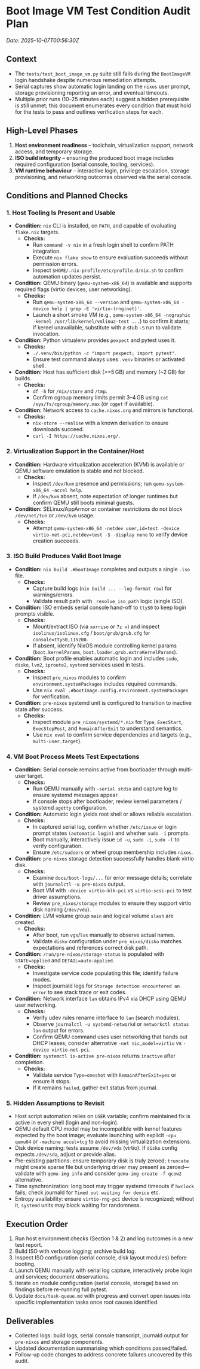# Boot Image VM Test Condition Audit Plan

_Date: 2025-10-07T00:56:30Z_

## Context
- The `tests/test_boot_image_vm.py` suite still fails during the `BootImageVM` login handshake despite numerous remediation attempts.
- Serial captures show automatic login landing on the `nixos` user prompt, storage provisioning reporting an error, and eventual timeouts.
- Multiple prior runs (10–25 minutes each) suggest a hidden prerequisite is still unmet; this document enumerates every condition that must hold for the tests to pass and outlines verification steps for each.

## High-Level Phases
1. **Host environment readiness** – toolchain, virtualization support, network access, and temporary storage.
2. **ISO build integrity** – ensuring the produced boot image includes required configuration (serial console, tooling, services).
3. **VM runtime behaviour** – interactive login, privilege escalation, storage provisioning, and networking outcomes observed via the serial console.

## Conditions and Planned Checks

### 1. Host Tooling Is Present and Usable
- **Condition:** `nix` CLI is installed, on `PATH`, and capable of evaluating `flake.nix` targets.
  - **Checks:**
    - Run `command -v nix` in a fresh login shell to confirm PATH integration.
    - Execute `nix flake show` to ensure evaluation succeeds without permission errors.
    - Inspect `$HOME/.nix-profile/etc/profile.d/nix.sh` to confirm automation updates persist.
- **Condition:** QEMU binary (`qemu-system-x86_64`) is available and supports required flags (virtio devices, user networking).
  - **Checks:**
    - Run `qemu-system-x86_64 --version` and `qemu-system-x86_64 -device help | grep -E 'virtio-(rng|net)'`.
    - Launch a short smoke VM (e.g., `qemu-system-x86_64 -nographic -kernel /usr/lib/kernel/vmlinuz-test ...`) to confirm it starts; if kernel unavailable, substitute with a stub `-S` run to validate invocation.
- **Condition:** Python virtualenv provides `pexpect` and pytest uses it.
  - **Checks:**
    - `./.venv/bin/python -c "import pexpect; import pytest"`.
    - Ensure test command always uses `.venv` binaries or activated shell.
- **Condition:** Host has sufficient disk (>=5 GB) and memory (~2 GB) for builds.
  - **Checks:**
    - `df -h` for `/nix/store` and `/tmp`.
    - Confirm cgroup memory limits permit 3–4 GB using `cat /sys/fs/cgroup/memory.max` (or `cgget` if available).
- **Condition:** Network access to `cache.nixos.org` and mirrors is functional.
  - **Checks:**
    - `nix-store --realise` with a known derivation to ensure downloads succeed.
    - `curl -I https://cache.nixos.org/`.

### 2. Virtualization Support in the Container/Host
- **Condition:** Hardware virtualization acceleration (KVM) is available or QEMU software emulation is stable and not blocked.
  - **Checks:**
    - Inspect `/dev/kvm` presence and permissions; run `qemu-system-x86_64 -accel help`.
    - If `/dev/kvm` absent, note expectation of longer runtimes but confirm QEMU still boots minimal guests.
- **Condition:** SELinux/AppArmor or container restrictions do not block `/dev/net/tun` or `/dev/kvm` usage.
  - **Checks:**
    - Attempt `qemu-system-x86_64 -netdev user,id=test -device virtio-net-pci,netdev=test -S -display none` to verify device creation succeeds.

### 3. ISO Build Produces Valid Boot Image
- **Condition:** `nix build .#bootImage` completes and outputs a single `.iso` file.
  - **Checks:**
    - Capture build logs (`nix build ... --log-format raw`) for warnings/errors.
    - Validate result path with `_resolve_iso_path` logic (single ISO).
- **Condition:** ISO embeds serial console hand-off to `ttyS0` to keep login prompts visible.
  - **Checks:**
    - Mount/extract ISO (via `xorriso` or `7z x`) and inspect `isolinux/isolinux.cfg` / `boot/grub/grub.cfg` for `console=ttyS0,115200`.
    - If absent, identify NixOS module controlling kernel params (`boot.kernelParams`, `boot.loader.grub.extraKernelParams`).
- **Condition:** Boot profile enables automatic login and includes `sudo`, `disko`, `lvm2`, `iproute2`, `systemd` services used in tests.
  - **Checks:**
    - Inspect `pre_nixos` modules to confirm `environment.systemPackages` includes required commands.
    - Use `nix eval .#bootImage.config.environment.systemPackages` for verification.
- **Condition:** `pre-nixos` systemd unit is configured to transition to inactive state after success.
  - **Checks:**
    - Inspect module `pre_nixos/systemd/*.nix` for `Type`, `ExecStart`, `ExecStopPost`, and `RemainAfterExit` to understand semantics.
    - Use `nix eval` to confirm service dependencies and targets (e.g., `multi-user.target`).

### 4. VM Boot Process Meets Test Expectations
- **Condition:** Serial console remains active from bootloader through multi-user target.
  - **Checks:**
    - Run QEMU manually with `-serial stdio` and capture log to ensure systemd messages appear.
    - If console stops after bootloader, review kernel parameters / systemd `agetty` configuration.
- **Condition:** Automatic login yields root shell or allows reliable escalation.
  - **Checks:**
    - In captured serial log, confirm whether `/etc/issue` or login prompt states `(automatic login)` and whether `sudo -i` prompts.
    - Boot manually, interactively issue `id -u`, `sudo -i`, `sudo -l` to verify configuration.
    - Ensure `/etc/sudoers` or wheel group membership includes `nixos`.
- **Condition:** `pre-nixos` storage detection successfully handles blank virtio disk.
  - **Checks:**
    - Examine `docs/boot-logs/...` for error message details; correlate with `journalctl -u pre-nixos` output.
    - Boot VM with `-device virtio-blk-pci` vs `virtio-scsi-pci` to test driver assumptions.
    - Review `pre_nixos/storage` modules to ensure they support virtio disk naming (`/dev/vda`).
- **Condition:** LVM volume group `main` and logical volume `slash` are created.
  - **Checks:**
    - After boot, run `vgs`/`lvs` manually to observe actual names.
    - Validate `disko` configuration under `pre_nixos/disko` matches expectations and references correct disk path.
- **Condition:** `/run/pre-nixos/storage-status` is populated with `STATE=applied` and `DETAIL=auto-applied`.
  - **Checks:**
    - Investigate service code populating this file; identify failure modes.
    - Inspect journald logs for `Storage detection encountered an error` to see stack trace or exit codes.
- **Condition:** Network interface `lan` obtains IPv4 via DHCP using QEMU user networking.
  - **Checks:**
    - Verify udev rules rename interface to `lan` (search modules).
    - Observe `journalctl -u systemd-networkd` or `networkctl status lan` output for errors.
    - Confirm QEMU command uses user networking that hands out DHCP leases; consider alternative `-net nic,model=virtio` vs `-device virtio-net-pci`.
- **Condition:** `systemctl is-active pre-nixos` returns `inactive` after completion.
  - **Checks:**
    - Validate service `Type=oneshot` with `RemainAfterExit=yes` or ensure it stops.
    - If it remains `failed`, gather exit status from journal.

### 5. Hidden Assumptions to Revisit
- Host script automation relies on `USER` variable; confirm maintained fix is active in every shell (login and non-login).
- QEMU default CPU model may be incompatible with kernel features expected by the boot image; evaluate launching with explicit `-cpu qemu64` or `-machine accel=tcg` to avoid missing virtualization extensions.
- Disk device naming: tests assume `/dev/vda` (virtio). If `disko` config expects `/dev/sda`, adjust or provide alias.
- Pre-existing partitions: ensure temporary disk is truly zeroed; `truncate` might create sparse file but underlying driver may present as zeroed—validate with `qemu-img info` and consider `qemu-img create -f qcow2` alternative.
- Time synchronization: long boot may trigger systemd timeouts if `hwclock` fails; check journald for `Timed out waiting for device` etc.
- Entropy availability: ensure `virtio-rng-pci` device is recognized; without it, `systemd` units may block waiting for randomness.

## Execution Order
1. Run host environment checks (Section 1 & 2) and log outcomes in a new test report.
2. Build ISO with verbose logging; archive build log.
3. Inspect ISO configuration (serial console, disk layout modules) before booting.
4. Launch QEMU manually with serial log capture, interactively probe login and services; document observations.
5. Iterate on module configuration (serial console, storage) based on findings before re-running full pytest.
6. Update `docs/task-queue.md` with progress and convert open issues into specific implementation tasks once root causes identified.

## Deliverables
- Collected logs: build logs, serial console transcript, journald output for `pre-nixos` and storage components.
- Updated documentation summarising which conditions passed/failed.
- Follow-up code changes to address concrete failures uncovered by this audit.
